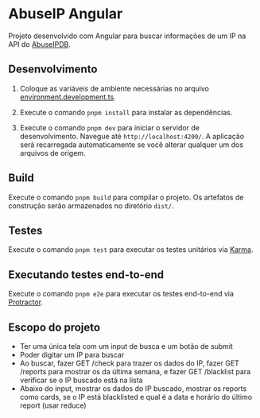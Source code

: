 # AbuseIP Angular

Projeto desenvolvido com Angular para buscar informações de um IP na API do [AbuseIPDB](https://docs.abuseipdb.com/).

## Desenvolvimento

1. Coloque as variáveis de ambiente necessárias no arquivo [environment.development.ts](src/environments/environment.development.ts).

2. Execute o comando `pnpm install` para instalar as dependências.

3. Execute o comando `pnpm dev` para iniciar o servidor de desenvolvimento. Navegue até `http://localhost:4200/`. A aplicação será recarregada automaticamente se você alterar qualquer um dos arquivos de origem.

## Build

Execute o comando `pnpm build` para compilar o projeto. Os artefatos de construção serão armazenados no diretório `dist/`.

## Testes

Execute o comando `pnpm test` para executar os testes unitários via [Karma](https://karma-runner.github.io).

## Executando testes end-to-end

Execute o comando `pnpm e2e` para executar os testes end-to-end via [Protractor](http://www.protractortest.org/).

## Escopo do projeto

- Ter uma única tela com um input de busca e um botão de submit
- Poder digitar um IP para buscar
- Ao buscar, fazer GET /check para trazer os dados do IP, fazer GET /reports para mostrar os da última semana, e fazer GET /blacklist para verificar se o IP buscado está na lista
- Abaixo do input, mostrar os dados do IP buscado, mostrar os reports como cards, se o IP está blacklisted e qual é a data e horário do último report (usar reduce)
